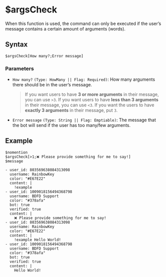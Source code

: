 # $argsCheck
When this function is used, the command can only be executed if the user’s message contains a certain amount of arguments (words).

## Syntax
```
$argsCheck[How many?;Error message]
```

### Parameters
- `How many?` `(Type: HowMany || Flag: Required)`: How many arguments there should be in the user’s message.
   > If you want users to have **3 or more arguments** in their message, you can use `>3`. If you want users to have **less than 3 arguments** in their message, you can use `<3`. If you want the users to have **exactly 3 arguments** in their message, put `3`. 
- `Error message` `(Type: String || Flag: Emptiable)`: The message that the bot will send if the user has too many/few arguments.

## Example
```
$nomention
$argsCheck[>1;❌ Please provide something for me to say!]
$message
```

``` discord yaml
- user_id: 803569638084313098
  username: RainbowKey
  color: "#E67E22"
  content: |
    !example
- user_id: 1009018156494368798
  username: BDFD Support
  color: "#378afa"
  bot: true
  verified: true
  content: |
    ❌ Please provide something for me to say!
- user_id: 803569638084313098
  username: RainbowKey
  color: "#E67E22"
  content: |
    !example Hello World!
- user_id: 1009018156494368798
  username: BDFD Support
  color: "#378afa"
  bot: true
  verified: true
  content: |
    Hello World!
```

